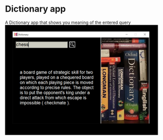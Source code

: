 # Dictionary app
A Dictionary app that shows you meaning of the entered query
![Screenshot](screenshot.png)
